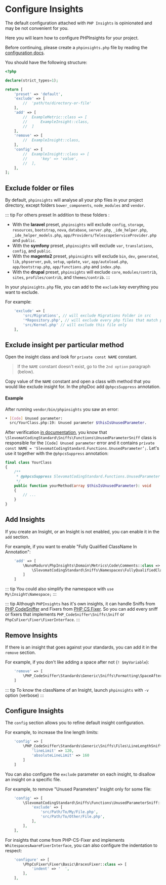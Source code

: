 # Configure Insights

The default configuration attached with `PHP Insights` is opinionated and may be not convenient for you.

Here you will learn how to configure PHPInsights for your project. 

Before continuing, please create a `phpinsights.php` file by reading the [configuration docs](/configuration.md).

You should have the following structure:

```php
<?php

declare(strict_types=1);

return [
    'preset' => 'default',
    'exclude' => [
        //  'path/to/directory-or-file'
    ],
    'add' => [
        //  ExampleMetric::class => [
        //      ExampleInsight::class,
        //  ]
    ],
    'remove' => [
        //  ExampleInsight::class,
    ],
    'config' => [
        //  ExampleInsight::class => [
        //      'key' => 'value',
        //  ],
    ],
];
```

## Exclude folder or files

By default, `phpinsights` will analyse all your php files in your project directory, except folders `bower_components`, `node_modules` and `vendor`.

::: tip For others preset
In addition to these folders :
- With the **laravel** preset, `phpinsights` will exclude `config`, `storage`, `resources`, `bootstrap`, `nova`, `database`, `server.php`, `_ide_helper.php`, `_ide_helper_models.php`, `app/Providers/TelescopeServiceProvider.php` and `public`.
- With the **symfony** preset, `phpinsights` will exclude `var`, `translations`, `config`, and `public`.
- With the **magento2** preset, `phpinsights` will exclude `bin`, `dev`, `generated`, `lib`, `phpserver`, `pub`, `setup`, `update`, `var`, `app/autoload.php`, `app/bootstrap.php`, `app/functions.php` and `index.php`.
- With the **drupal** preset, `phpinsights` will exclude `core`, `modules/contrib`, `sites`, `profiles/contrib`, and `themes/contrib`.
:::

In your `phpinsights.php` file, you can add to the `exclude` key everything you want to exclude.

For example:

```php
    'exclude' => [
        'src/Migrations', // will exclude Migrations Folder in src
        '*Repository.php', // will exclude every php files that match pattern
        'src/Kernel.php' // will exclude this file only
    ],
```

## Exclude insight per particular method

Open the insight class and look for `private const NAME` constant.

> If the `NAME` constant doesn't exist, go to the `2nd option` paragraph (below).

Copy value of the `NAME` constant and open a class with method that you would like exclude insight for. In the phpDoc add `@phpcsSuppress` annotation.

#### Example

After running `vendor/bin/phpinsights` you saw an error:

```bash
• [Code] Unused parameter:
  src/YourClass.php:19: Unused parameter $thisIsUnusedParameter.
```

After verification [in documentation](https://phpinsights.com/insights/code.html#unused-parameter), you know that `\SlevomatCodingStandard\Sniffs\Functions\UnusedParameterSniff` class is responsible for the `[Code] Unused parameter` error and it contains `private const NAME = 'SlevomatCodingStandard.Functions.UnusedParameter’;`. Let's use it together with the `@phpcsSuppress` annotation:

```php
final class YourClass
{
    /**
     * @phpcsSuppress SlevomatCodingStandard.Functions.UnusedParameter
     */
    public function yourMethod(array $thisIsUnusedParameter): void
    {
        // ...
    }
}
```

## Add Insights

If you create an Insight, or an Insight is not enabled, you can enable it in the `add` section.

For example, if you want to enable "Fully Qualified ClassName In Annotation":

```php
    'add' => [
        \NunoMaduro\PhpInsights\Domain\Metrics\Code\Comments::class => [
            \SlevomatCodingStandard\Sniffs\Namespaces\FullyQualifiedClassNameInAnnotationSniff::class
        ]
    ]
```
::: tip
You could also simplify the namespace with `use My\Insight\Namespace;`
:::

::: tip
Although `PHPInsights` has it's own insights, it can handle Sniffs from [PHP CodeSniffer](https://github.com/squizlabs/PHP_CodeSniffer) and Fixers from [PHP CS Fixer](https://github.com/FriendsOfPHP/PHP-CS-Fixer/).
So you can add every sniff or fixers that implements `PHP_CodeSniffer\Sniffs\Sniff` or `PhpCsFixer\Fixer\FixerInterface`.
:::

## Remove Insights

If there is an insight that goes against your standards, you can add it in the `remove` section.

For example, if you don't like adding a space after not (`! $myVariable`):
```php
    'remove' => [
        \PHP_CodeSniffer\Standards\Generic\Sniffs\Formatting\SpaceAfterNotSniff::class,
    ]
```

::: tip
To know the className of an Insight, launch `phpinsights` with `-v` option (verbose)
:::

## Configure Insights

The `config` section allows you to refine default insight configuration.

For example, to increase the line length limits:
```php
    'config' => [
        \PHP_CodeSniffer\Standards\Generic\Sniffs\Files\LineLengthSniff::class => [
            'lineLimit' => 120,
            'absoluteLineLimit' => 160
        ]
    ]
```

You can also configure the `exclude` parameter on each insight, to disallow an
insight on a specific file.

For example, to remove "Unused Parameters" Insight only for some file:
```php
    'config' => [
        \SlevomatCodingStandard\Sniffs\Functions\UnusedParameterSniff::class => [
            'exclude' => [
                'src/Path/To/My/File.php',
                'src/Path/To/Other/File.php',
            ],
        ],
    ],
```

<Badge text="^2.0"/> For insights that come from PHP-CS-Fixer and implements `WhitespacesAwareFixerInterface`, you can also configure the indentation to respect: 

```php
    'configure' => [
        \PhpCsFixer\Fixer\Basic\BracesFixer::class => [
            'indent' => '  ',
		],
    ],
```
